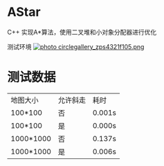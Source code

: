 # AStar
C++ 实现A*算法，使用二叉堆和小对象分配器进行优化

测试环境
<a href="http://s796.photobucket.com/user/zhangpanyi/media/Link/circlegallery_zps4321f105.png.html" target="_blank"><img src="http://i796.photobucket.com/albums/yy247/zhangpanyi/Link/circlegallery_zps4321f105.png" border="0" alt=" photo circlegallery_zps4321f105.png"/></a>

测试数据
===================================
<table>

<tr>
<td>地图大小</td>
<td>允许斜走</td>
<td>耗时</td>
</tr>

<tr>
<td>100*100</td>
<td>否</td>
<td>0.001s</td>
</tr>

<tr>
<td>100*100</td>
<td>是</td>
<td>0.000s</td>
</tr>

<tr>
<td>1000*1000</td>
<td>否</td>
<td>0.137s</td>
</tr>

<tr>
<td>1000*1000</td>
<td>是</td>
<td>0.006s</td>
</tr>

</table>
